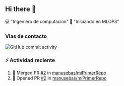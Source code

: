 ## Hi there 👋

<!--
**manusebas/manusebas** is a ✨ _special_ ✨ repository because its `README.md` (this file) appears on your GitHub profile.

Here are some ideas to get you started:

- 🔭 I’m currently working on ...
- 🌱 I’m currently learning ...
- 👯 I’m looking to collaborate on ...
- 🤔 I’m looking for help with ...
- 💬 Ask me about ...
- 📫 How to reach me: ...
- 😄 Pronouns: ...
- ⚡ Fun fact: ...
-->

:computer: "Ingeniero de computacion"
:pencil: "Iniciando en MLOPS"

### Vias de contacto
<!--![WEbsite](https://www.linkedin.com/in/manuel-valencia-89647024)
-->
![GitHub commit activity](https://img.shields.io/github/commit-activity/m/manusebas/manusebas)

### :zap: Actividad reciente

<!--START_SECTION:activity-->
1. 🎉 Merged PR [#2](https://github.com/manusebas/miPrimerRepo/pull/2) in [manusebas/miPrimerRepo](https://github.com/manusebas/miPrimerRepo)
2. 💪 Opened PR [#2](https://github.com/manusebas/miPrimerRepo/pull/2) in [manusebas/miPrimerRepo](https://github.com/manusebas/miPrimerRepo)
<!--END_SECTION:activity-->
